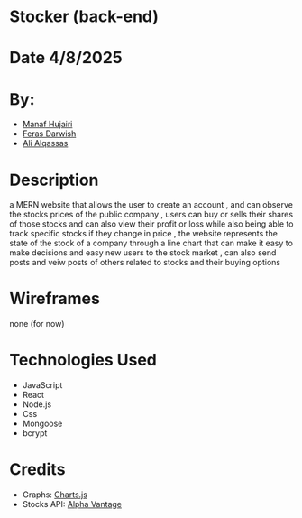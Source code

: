 # Stocker (back-end)

# Date 4/8/2025

# By:

- [Manaf Hujairi](https://github.com/Manaf-10)
- [Feras Darwish](https://github.com/alqaassass)
- [Ali Alqassas](Feras-3)

# Description

a MERN website that allows the user to create an account ,
and can observe the stocks prices of the public company , users can buy or sells
their shares of those stocks and can also view their profit or loss while also being
able to track specific stocks if they change in price , the website represents the
state of the stock of a company through a line chart that can make it easy to
make decisions and easy new users to the stock market , can also send posts and veiw posts of others related to stocks and their buying options

# Wireframes

none (for now)

# Technologies Used

- JavaScript
- React
- Node.js
- Css
- Mongoose
- bcrypt

# Credits

- Graphs: [Charts.js](https://www.chartjs.org)
- Stocks API: [Alpha Vantage](https://www.alphavantage.co)
